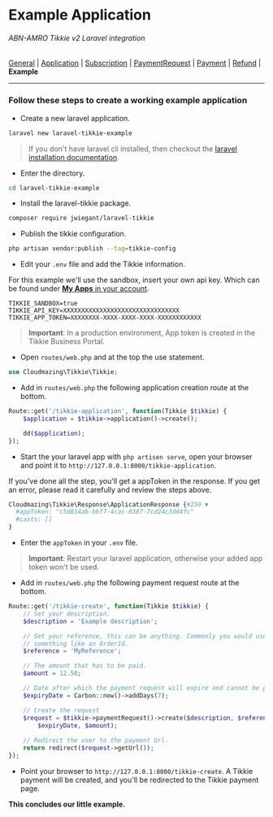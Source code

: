 # Example Application
###### ABN-AMRO Tikkie v2 Laravel integration
[General](Tikkie.md) |
[Application](Application.md) |
[Subscription](Subscription.md) | 
[PaymentRequest](PaymentRequest.md) |
[Payment](Payment.md) | 
[Refund](Refund.md) |
**Example**
___
### Follow these steps to create a working example application

*  Create a new laravel application. 
```bash
laravel new laravel-tikkie-example
```
> If you don't have laravel cli installed, then checkout the [laravel installation documentation](https://laravel.com/docs/7.x/installation).

* Enter the directory.
```bash
cd laravel-tikkie-example
```

* Install the laravel-tikkie package.
```bash
composer require jwiegant/laravel-tikkie
```

* Publish the tikkie configuration.
```bash
php artisan vendor:publish --tag=tikkie-config
```

* Edit your `.env` file and add the Tikkie information.

For this example we'll use the sandbox, insert your own api key. 
Which can be found under [**My Apps** in your account](https://developer.abnamro.com/api/tikkie-v2/tutorial).    
```env
TIKKIE_SANDBOX=true
TIKKIE_API_KEY=XXXXXXXXXXXXXXXXXXXXXXXXXXXXXXXX
TIKKIE_APP_TOKEN=XXXXXXXX-XXXX-XXXX-XXXX-XXXXXXXXXXXX
```

> **Important**: In a production environment, App token is created in the Tikkie Business Portal.
  
* Open `routes/web.php` and at the top the use statement. 
```php
use Cloudmazing\Tikkie\Tikkie;
```

* Add in `routes/web.php` the following application creation route at the bottom.     
```php
Route::get('/tikkie-application', function(Tikkie $tikkie) {
    $application = $tikkie->application()->create();

    dd($application);
});
```

* Start the your laravel app with `php artisen serve`, open your browser and point it 
to `http://127.0.0.1:8000/tikkie-application`.

If you've done all the step, you'll get a appToken in the response. If you get an error, 
please read it carefully and review the steps above.

```php
Cloudmazing\Tikkie\Response\ApplicationResponse {#259 ▼
  #appToken: "c5d814ab-bbf7-4cac-8387-7cd24c3dd4fc"
  #casts: []
}
```

* Enter the `appToken` in your `.env` file.

> **Important**: Restart your laravel application, otherwise your added app token
> won't be used.  

* Add in `routes/web.php` the following payment request route at the bottom.     
```php
Route::get('/tikkie-create', function(Tikkie $tikkie) {
    // Set your description.
    $description = 'Example description';

    // Set your reference, this can be anything. Commonly you would use
    // something like an OrderId. 
    $reference = 'MyReference';

    // The amount that has to be paid. 
    $amount = 12.50;

    // Date after which the payment request will expire and cannot be paid.
    $expiryDate = Carbon::now()->addDays(7);

    // Create the request
    $request = $tikkie->paymentRequest()->create($description, $reference,
        $expiryDate, $amount);
    
    // Redirect the user to the payment Url.
    return redirect($request->getUrl());
});
```

* Point your browser to `http://127.0.0.1:8000/tikkie-create`. A Tikkie payment will 
be created, and you'll be redirected to the Tikkie payment page. 

**This concludes our little example.** 